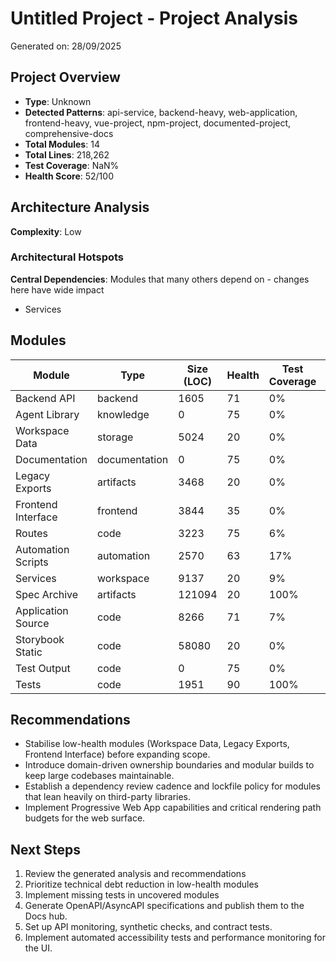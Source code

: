 # Untitled Project - Project Analysis

Generated on: 28/09/2025

## Project Overview

- **Type**: Unknown
- **Detected Patterns**: api-service, backend-heavy, web-application, frontend-heavy, vue-project, npm-project, documented-project, comprehensive-docs
- **Total Modules**: 14
- **Total Lines**: 218,262
- **Test Coverage**: NaN%
- **Health Score**: 52/100

## Architecture Analysis

**Complexity**: Low

### Architectural Hotspots

**Central Dependencies**: Modules that many others depend on - changes here have wide impact
- Services

## Modules

| Module | Type | Size (LOC) | Health | Test Coverage | Dependencies |
|--------|------|------------|---------|---------------|--------------|
| Backend API | backend | 1605 | 71 | 0% | 2 |
| Agent Library | knowledge | 0 | 75 | 0% | 0 |
| Workspace Data | storage | 5024 | 20 | 0% | 0 |
| Documentation | documentation | 0 | 75 | 0% | 0 |
| Legacy Exports | artifacts | 3468 | 20 | 0% | 0 |
| Frontend Interface | frontend | 3844 | 35 | 0% | 0 |
| Routes | code | 3223 | 75 | 6% | 1 |
| Automation Scripts | automation | 2570 | 63 | 17% | 2 |
| Services | workspace | 9137 | 20 | 9% | 0 |
| Spec Archive | artifacts | 121094 | 20 | 100% | 0 |
| Application Source | code | 8266 | 71 | 7% | 0 |
| Storybook Static | code | 58080 | 20 | 0% | 0 |
| Test Output | code | 0 | 75 | 0% | 0 |
| Tests | code | 1951 | 90 | 100% | 3 |

## Recommendations

- Stabilise low-health modules (Workspace Data, Legacy Exports, Frontend Interface) before expanding scope.
- Introduce domain-driven ownership boundaries and modular builds to keep large codebases maintainable.
- Establish a dependency review cadence and lockfile policy for modules that lean heavily on third-party libraries.
- Implement Progressive Web App capabilities and critical rendering path budgets for the web surface.

## Next Steps

1. Review the generated analysis and recommendations
1. Prioritize technical debt reduction in low-health modules
1. Implement missing tests in uncovered modules
1. Generate OpenAPI/AsyncAPI specifications and publish them to the Docs hub.
1. Set up API monitoring, synthetic checks, and contract tests.
1. Implement automated accessibility tests and performance monitoring for the UI.
